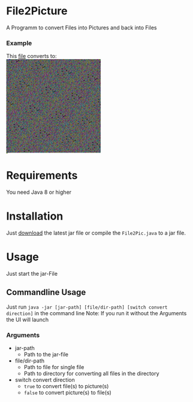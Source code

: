 # File2Picture
A Programm to convert Files into Pictures and back into Files

### Example
This [file](https://github.com/Swaggeroo/File2Picture/blob/master/doc/example.txt) converts to:<br>
<img src="doc/outputPictures/example.txt.png" alt="after" width="50%" height="auto"/>

# Requirements
You need Java 8 or higher

# Installation
Just [download](https://github.com/Swaggeroo/File2Picture/releases/latest) the latest jar file or compile the `File2Pic.java` to a jar file.

# Usage
Just start the jar-File

## Commandline Usage
Just run `java -jar [jar-path] [file/dir-path] [switch convert direction]` in the command line
Note: If you run it without the Arguments the UI will launch
### Arguments
- jar-path
  - Path to the jar-file
- file/dir-path
  - Path to file for single file
  - Path to directory for converting all files in the directory
- switch convert direction
  - `true` to convert file(s) to picture(s)
  - `false` to convert picture(s) to file(s)
